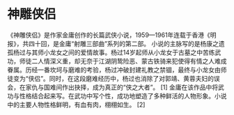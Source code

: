 # 神雕侠侣



《神雕侠侣》是作家金庸创作的长篇武侠小说，1959—1961年连载于香港《明报》，共四十回，是金庸“射雕三部曲”系列的第二部。
小说的主脉写的是杨康之遗孤杨过与其师小龙女之间的爱情故事。杨过14岁起师从小龙女于古墓之中苦练武功，师徒二人情深义重，却无奈于江湖阴鸷险恶、蒙古铁骑来犯使得有情之人难成眷属。历经一番坎坷与磨难的考验，杨过冲破封建礼教之禁锢，最终与小龙女由师徒变为“侠侣”。同时，在这段磨难经历中，杨过也消除了对郭靖、黄蓉夫妇的误会，在家仇与国难间作出抉择，成为真正的“侠之大者”。 [1] 
金庸在该作品中将武功与性格结合起来写。在武功中写个性，成功地塑造了多种鲜活的人物形象。小说中的主要人物性格鲜明，有血有肉，栩栩如生。 [2] 
